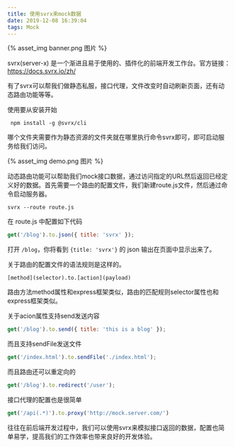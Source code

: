 ```yaml
---
title: 使用svrx来mock数据
date: 2019-12-08 16:39:04
tags: Mock
---
```


{% asset_img banner.png 图片 %}

svrx(server-x) 是一个渐进且易于使用的、插件化的前端开发工作台。官方链接：https://docs.svrx.io/zh/

<!-- more -->

有了svrx可以帮我们做静态私服，接口代理，文件改变时自动刷新页面，还有动态路由功能等等。



使用要从安装开始
```
 npm install -g @svrx/cli
```


哪个文件夹需要作为静态资源的文件夹就在哪里执行命令svrx即可，即可启动服务给我们访问。

{% asset_img demo.png 图片 %}


动态路由功能可以帮助我们mock接口数据，通过访问指定的URL然后返回已经定义好的数据。首先需要一个路由的配置文件，我们新建route.js文件，然后通过命令启动服务器。
```
svrx --route route.js
```


在 route.js 中配置如下代码
```js
get('/blog').to.json({ title: 'svrx' });
```


打开 `/blog`，你将看到 `{title: 'svrx'}` 的 json 输出在页面中显示出来了。



关于路由的配置文件的语法规则是这样的。
```
[method](selector).to.[action](payload)
```

路由方法method属性和express框架类似，路由的匹配规则selector属性也和express框架类似。



关于acion属性支持send发送内容
```js
get('/blog').to.send({ title: 'this is a blog' });
```

而且支持sendFile发送文件
```js
get('/index.html').to.sendFile('./index.html');
```


而且路由还可以重定向的
```js
get('/blog').to.redirect('/user');
```


接口代理的配置也是很简单
```js
get('/api(.*)').to.proxy('http://mock.server.com/')
```


往往在前后端开发过程中，我们可以使用svrx来模拟接口返回的数据，配置也简单易学，提高我们的工作效率也带来良好的开发体验。
